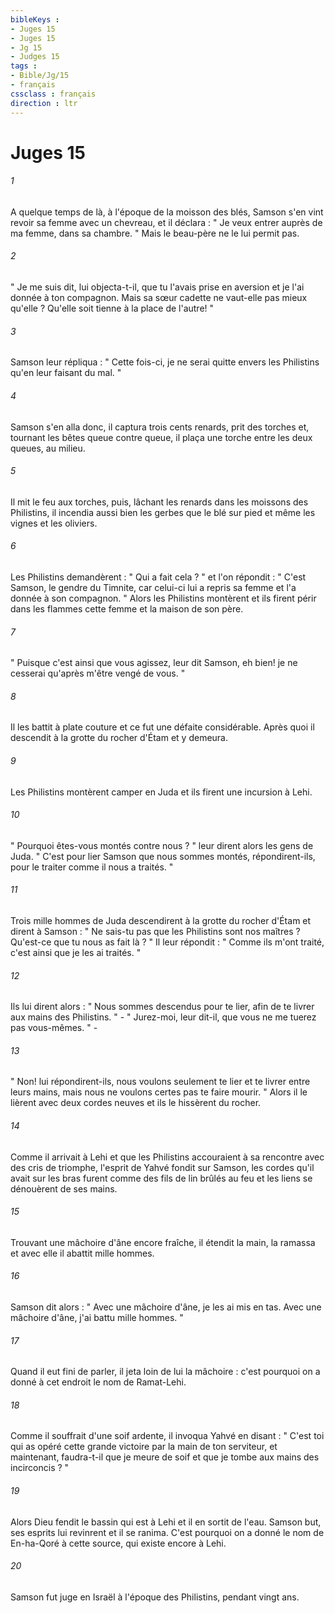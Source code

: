 ```yaml
---
bibleKeys : 
- Juges 15
- Juges 15
- Jg 15
- Judges 15
tags : 
- Bible/Jg/15
- français
cssclass : français
direction : ltr
---
```


# Juges 15

###### 1
A quelque temps de là, à l'époque de la moisson des blés, Samson s'en vint revoir sa femme avec un chevreau, et il déclara : " Je veux entrer auprès de ma femme, dans sa chambre. " Mais le beau-père ne le lui permit pas. 
###### 2
" Je me suis dit, lui objecta-t-il, que tu l'avais prise en aversion et je l'ai donnée à ton compagnon. Mais sa sœur cadette ne vaut-elle pas mieux qu'elle ? Qu'elle soit tienne à la place de l'autre! " 
###### 3
Samson leur répliqua : " Cette fois-ci, je ne serai quitte envers les Philistins qu'en leur faisant du mal. " 
###### 4
Samson s'en alla donc, il captura trois cents renards, prit des torches et, tournant les bêtes queue contre queue, il plaça une torche entre les deux queues, au milieu. 
###### 5
Il mit le feu aux torches, puis, lâchant les renards dans les moissons des Philistins, il incendia aussi bien les gerbes que le blé sur pied et même les vignes et les oliviers. 
###### 6
Les Philistins demandèrent : " Qui a fait cela ? " et l'on répondit : " C'est Samson, le gendre du Timnite, car celui-ci lui a repris sa femme et l'a donnée à son compagnon. " Alors les Philistins montèrent et ils firent périr dans les flammes cette femme et la maison de son père. 
###### 7
" Puisque c'est ainsi que vous agissez, leur dit Samson, eh bien! je ne cesserai qu'après m'être vengé de vous. " 
###### 8
Il les battit à plate couture et ce fut une défaite considérable. Après quoi il descendit à la grotte du rocher d'Étam et y demeura. 
###### 9
Les Philistins montèrent camper en Juda et ils firent une incursion à Lehi. 
###### 10
" Pourquoi êtes-vous montés contre nous ? " leur dirent alors les gens de Juda. " C'est pour lier Samson que nous sommes montés, répondirent-ils, pour le traiter comme il nous a traités. " 
###### 11
Trois mille hommes de Juda descendirent à la grotte du rocher d'Étam et dirent à Samson : " Ne sais-tu pas que les Philistins sont nos maîtres ? Qu'est-ce que tu nous as fait là ? " Il leur répondit : " Comme ils m'ont traité, c'est ainsi que je les ai traités. " 
###### 12
Ils lui dirent alors : " Nous sommes descendus pour te lier, afin de te livrer aux mains des Philistins. " - " Jurez-moi, leur dit-il, que vous ne me tuerez pas vous-mêmes. " - 
###### 13
" Non! lui répondirent-ils, nous voulons seulement te lier et te livrer entre leurs mains, mais nous ne voulons certes pas te faire mourir. " Alors il le lièrent avec deux cordes neuves et ils le hissèrent du rocher. 
###### 14
Comme il arrivait à Lehi et que les Philistins accouraient à sa rencontre avec des cris de triomphe, l'esprit de Yahvé fondit sur Samson, les cordes qu'il avait sur les bras furent comme des fils de lin brûlés au feu et les liens se dénouèrent de ses mains. 
###### 15
Trouvant une mâchoire d'âne encore fraîche, il étendit la main, la ramassa et avec elle il abattit mille hommes. 
###### 16
Samson dit alors : " Avec une mâchoire d'âne, je les ai mis en tas. Avec une mâchoire d'âne, j'ai battu mille hommes. " 
###### 17
Quand il eut fini de parler, il jeta loin de lui la mâchoire : c'est pourquoi on a donné à cet endroit le nom de Ramat-Lehi. 
###### 18
Comme il souffrait d'une soif ardente, il invoqua Yahvé en disant : " C'est toi qui as opéré cette grande victoire par la main de ton serviteur, et maintenant, faudra-t-il que je meure de soif et que je tombe aux mains des incirconcis ? " 
###### 19
Alors Dieu fendit le bassin qui est à Lehi et il en sortit de l'eau. Samson but, ses esprits lui revinrent et il se ranima. C'est pourquoi on a donné le nom de En-ha-Qoré à cette source, qui existe encore à Lehi. 
###### 20
Samson fut juge en Israël à l'époque des Philistins, pendant vingt ans. 
